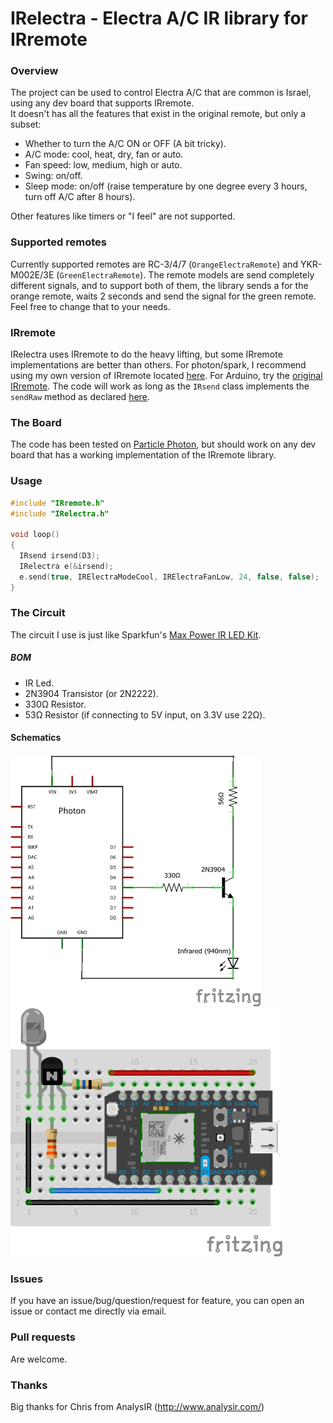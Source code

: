 # IRelectra - Electra A/C IR library for IRremote

### Overview
The project can be used to control Electra A/C that are common is Israel, using any dev board that supports IRremote.<br>
It doesn't has all the features that exist in the original remote, but only a subset:<br>
<ul>
<li> Whether to turn the A/C ON or OFF (A bit tricky). </li>
<li> A/C mode: cool, heat, dry, fan or auto. </li>
<li> Fan speed: low, medium, high or auto. </li>
<li> Swing: on/off. </li>
<li> Sleep mode: on/off (raise temperature by one degree every 3 hours, turn off A/C after 8 hours). </li>
</ul>

Other features like timers or "I feel" are not supported.
### Supported remotes
Currently supported remotes are RC-3/4/7 (`OrangeElectraRemote`) and YKR-M002E/3E (`GreenElectraRemote`).
The remote models are send completely different signals, and to support both of them, the library sends a for the orange remote, waits 2 seconds and send the signal for the green remote. Feel free to change that to your needs.

### IRremote
IRelectra uses IRremote to do the heavy lifting, but some IRremote implementations are better than others. For photon/spark, I recommend using my own version of IRremote located [here](https://github.com/barakwei/Photon-IRRemote). For Arduino, try the [original IRremote](https://github.com/z3t0/Arduino-IRremote).
The code will work as long as the `IRsend` class implements the `sendRaw` method as declared [here](https://github.com/shirriff/Arduino-IRremote/blob/master/IRremote.h).

### The Board
The code has been tested on [Particle Photon](www.particle.io), but should work on any dev board that has a working implementation of the IRremote library.

### Usage
```cpp
#include "IRremote.h"
#include "IRelectra.h"
  
void loop()
{
  IRsend irsend(D3);
  IRelectra e(&irsend);
  e.send(true, IRElectraModeCool, IRElectraFanLow, 24, false, false);
}
```

### The Circuit
The circuit I use is just like Sparkfun's [Max Power IR LED Kit](https://www.sparkfun.com/products/retired/10732).<br>

##### BOM
* IR Led.
* 2N3904 Transistor (or 2N2222).
* 330Ω Resistor.
* 53Ω Resistor (if connecting to 5V input, on 3.3V use 22Ω).

#### Schematics
![Circuit schematic](images/IR_schem.png)
![Breadboard circuit](images/IR_bb.png)

### Issues
If you have an issue/bug/question/request for feature, you can open an issue or contact me directly via email.

### Pull requests
Are welcome.

### Thanks

Big thanks for Chris from AnalysIR (http://www.analysir.com/)
